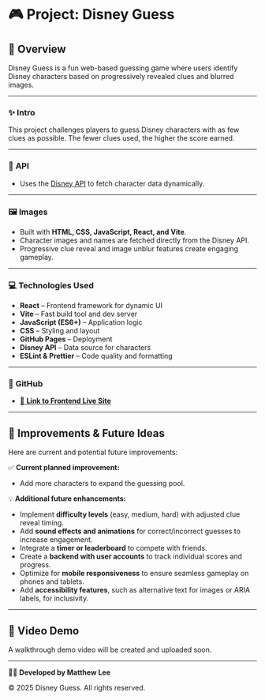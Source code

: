 # 🎮 **Project: Disney Guess**

## 🌟 **Overview**

Disney Guess is a fun web-based guessing game where users identify Disney characters based on progressively revealed clues and blurred images.

---

### ✨ **Intro**

This project challenges players to guess Disney characters with as few clues as possible. The fewer clues used, the higher the score earned.

---

### 🔗 **API**

- Uses the [Disney API](https://disneyapi.dev) to fetch character data dynamically.

---

### 🖼️ **Images**

- Built with **HTML, CSS, JavaScript, React, and Vite**.
- Character images and names are fetched directly from the Disney API.
- Progressive clue reveal and image unblur features create engaging gameplay.

---

### 💻 **Technologies Used**

- **React** – Frontend framework for dynamic UI
- **Vite** – Fast build tool and dev server
- **JavaScript (ES6+)** – Application logic
- **CSS** – Styling and layout
- **GitHub Pages** – Deployment
- **Disney API** – Data source for characters
- **ESLint & Prettier** – Code quality and formatting

---

### 📝 **GitHub**

- [🔗 **Link to Frontend Live Site**](https://htmlgithub.github.io/disneyGuess-FrontEnd/)

---

## 🚀 **Improvements & Future Ideas**

Here are current and potential future improvements:

✅ **Current planned improvement:**

- Add more characters to expand the guessing pool.

💡 **Additional future enhancements:**

- Implement **difficulty levels** (easy, medium, hard) with adjusted clue reveal timing.  
- Add **sound effects and animations** for correct/incorrect guesses to increase engagement.  
- Integrate a **timer or leaderboard** to compete with friends.  
- Create a **backend with user accounts** to track individual scores and progress.  
- Optimize for **mobile responsiveness** to ensure seamless gameplay on phones and tablets.  
- Add **accessibility features**, such as alternative text for images or ARIA labels, for inclusivity.

---

## 🎥 **Video Demo**

A walkthrough demo video will be created and uploaded soon.

---

👨‍💻 **Developed by Matthew Lee**

© 2025 Disney Guess. All rights reserved.
